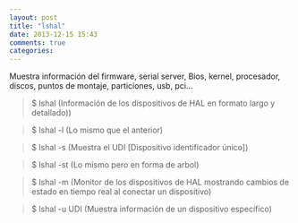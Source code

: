 ```yaml
---
layout: post
title: "lshal"
date: 2013-12-15 15:43
comments: true
categories: 
---
```

Muestra información del firmware, serial server, Bios, kernel, procesador, discos, puntos de montaje, particiones, usb, pci...

>$ lshal  (Información de los dispositivos de HAL en formato largo y detallado))

>$ lshal -l (Lo mismo que el anterior)

>$ lshal -s (Muestra el UDI [Dispositivo identificador único])

>$ lshal -st (Lo mismo pero en forma de arbol)

>$ lshal -m (Monitor de los dispositivos de HAL mostrando cambios de estado en tiempo real al conectar un dispositivo)

>$ lshal -u UDI (Muestra información de un dispositivo específico)

